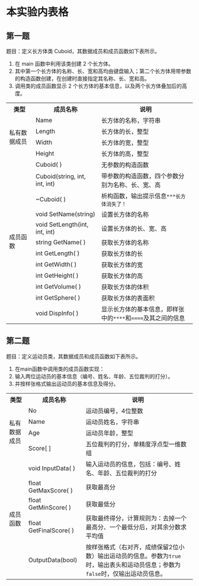# 本实验内表格

## 第一题

题目：定义长方体类 Cuboid，其数据成员和成员函数如下表所示。

1. 在 main 函数中利用该类创建 2 个长方体。
2. 其中第一个长方体的名称、长、宽和高均由键盘输入；第二个长方体用带参数的构造函数创建，在创建时直接指定其名称、长、宽和高。
3. 调用类的成员函数显示 2 个长方体的基本信息，以及两个长方体叠加后的高度。

<table>
    <tr>
        <th>类型</th>
        <th>成员名称</th>
        <th>说明</th>
    </tr>
    <tr>
        <td rowspan="4" class="header">私有数据成员</td>
        <td>Name</td>
        <td>长方体的名称，字符串</td>
    </tr>
    <tr>
        <td>Length</td>
        <td>长方体的长，整型</td>
    </tr>
    <tr>
        <td>Width</td>
        <td>长方体的宽，整型</td>
    </tr>
    <tr>
        <td>Height</td>
        <td>长方体的高，整型</td>
    </tr>
    <tr>
        <td rowspan="12" class="header">成员函数</td>
        <td>Cuboid( )</td>
        <td>无参数的构造函数</td>
    </tr>
    <tr>
        <td>Cuboid(string, int, int, int)</td>
        <td>带参数的构造函数，四个参数分别为名称、长、宽、高</td>
    </tr>
    <tr>
        <td>~Cuboid( )</td>
        <td>析构函数，输出提示信息<code>***长方体消失了！</code></td>
    </tr>
    <tr>
        <td>void SetName(string)</td>
        <td>设置长方体的名称</td>
    </tr>
    <tr>
        <td>void SetLength(int, int, int)</td>
        <td>设置长方体的长、宽、高</td>
    </tr>
    <tr>
        <td>string GetName( )</td>
        <td>获取长方体的名称</td>
    </tr>
    <tr>
        <td>int GetLength( )</td>
        <td>获取长方体的长</td>
    </tr>
    <tr>
        <td>int GetWidth( )</td>
        <td>获取长方体的宽</td>
    </tr>
    <tr>
        <td>int GetHeight( )</td>
        <td>获取长方体的高</td>
    </tr>
    <tr>
        <td>int GetVolume( )</td>
        <td>获取长方体的体积</td>
    </tr>
    <tr>
        <td>int GetSphere( )</td>
        <td>获取长方体的表面积</td>
    </tr>
    <tr>
        <td>void DispInfo( )</td>
        <td>显示长方体的基本信息，即样张中的<code>****</code>和<code>====</code>及其之间的信息</td>
    </tr>
</table>

## 第二题

题目：定义运动员类，其数据成员和成员函数如下表所示。

1. 在main函数中调用类的成员函数实现：
2. 输入两位运动员的基本信息（编号、姓名、年龄、五位裁判的打分）。
3. 并按样张格式输出运动员的基本信息及得分。

<table>
    <tr>
        <th>类型</th>
        <th>成员名称</th>
        <th>说明</th>
    </tr>
    <tr>
        <td rowspan="4" class="header">私有数据成员</td>
        <td>No</td>
        <td>运动员编号，4位整数</td>
    </tr>
    <tr>
        <td>Name</td>
        <td>运动员姓名，字符串</td>
    </tr>
    <tr>
        <td>Age</td>
        <td>运动员年龄，整型</td>
    </tr>
    <tr>
        <td>Score[ ]</td>
        <td>五位裁判的打分，单精度浮点型一维数组</td>
    </tr>
    <tr>
        <td rowspan="5" class="header">成员函数</td>
        <td>void InputData( )</td>
        <td>输入运动员的信息，包括：编号、姓名、年龄、五位裁判的打分</td>
    </tr>
    <tr>
        <td>float GetMaxScore( )</td>
        <td>获取最高分</td>
    </tr>
    <tr>
        <td>float GetMinScore( )</td>
        <td>获取最低分</td>
        </tr>
    <tr>
        <td>float GetFinalScore( )</td>
        <td>获取最终得分，计算规则为：去掉一个最高分、一个最低分后，对其余分数求平均值</td>
    </tr>
    <tr>
        <td>OutputData(bool)</td>
        <td>按样张格式（右对齐，成绩保留2位小数）输出运动员的信息。参数为<code>true</code>时，输出表头和运动员信息；参数为<code>false</code>时，仅输出运动员信息。</td>
    </tr>
</table>
